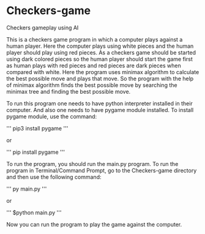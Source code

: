 # Checkers-game
Checkers gameplay using AI

This is a checkers game program in which a computer plays against a human player. Here the computer plays using white pieces 
and the human player should play using red pieces. As a checkers game should be started using dark colored pieces so the human
player should start the game first as human plays with red pieces and red pieces are dark pieces when compared with white.
Here the program uses minimax algorithm to calculate the best possible move and plays that move. So the program with the 
help of minimax algorithm finds the best possible move by searching the minimax tree and finding the best possible move.

To run this program one needs to have python interpreter installed in their computer. And also one needs to have pygame module 
installed. To install pygame module, use the command:

'''
pip3 install pygame
'''  
  
  or

'''
pip install pygame
'''

To run the program, you should run the main.py program. To run the program in Terminal/Command Prompt, go to the Checkers-game
directory and then use the following command:

'''
py main.py
'''  
  
  or

'''
$python main.py
'''

Now you can run the program to play the game against the computer.
